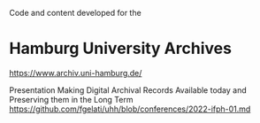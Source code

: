 Code and content developed for the
# Hamburg University Archives
https://www.archiv.uni-hamburg.de/

Presentation Making Digital Archival Records Available today and Preserving them in the Long Term https://github.com/fgelati/uhh/blob/conferences/2022-ifph-01.md
